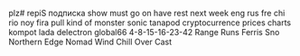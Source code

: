 plz# repiS
подписка
show must go on
have
rest
next week
eng
rus
fre
chi
rio
noy
fira pull
kind of monster
sonic
tanapod
cryptocurrence prices
charts
kompot
lada
delectron
global66
4-8-15-16-23-42
Range Runs
Ferris Sno
Northern Edge
Nomad Wind Chill
Over Cast
